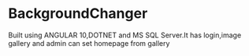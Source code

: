 # BackgroundChanger
Built using ANGULAR 10,DOTNET and MS SQL Server.It has login,image gallery and admin can set homepage from gallery 
